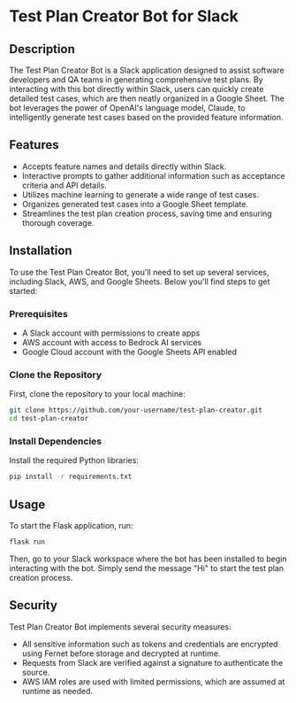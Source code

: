 # Test Plan Creator Bot for Slack

## Description

The Test Plan Creator Bot is a Slack application designed to assist software developers and QA teams in generating comprehensive test plans. By interacting with this bot directly within Slack, users can quickly create detailed test cases, which are then neatly organized in a Google Sheet. The bot leverages the power of OpenAI's language model, Claude, to intelligently generate test cases based on the provided feature information.

## Features

- Accepts feature names and details directly within Slack.
- Interactive prompts to gather additional information such as acceptance criteria and API details.
- Utilizes machine learning to generate a wide range of test cases.
- Organizes generated test cases into a Google Sheet template.
- Streamlines the test plan creation process, saving time and ensuring thorough coverage.

## Installation

To use the Test Plan Creator Bot, you'll need to set up several services, including Slack, AWS, and Google Sheets. Below you'll find steps to get started:

### Prerequisites

- A Slack account with permissions to create apps
- AWS account with access to Bedrock AI services
- Google Cloud account with the Google Sheets API enabled

### Clone the Repository

First, clone the repository to your local machine:

```sh
git clone https://github.com/your-username/test-plan-creator.git
cd test-plan-creator
```

### Install Dependencies

Install the required Python libraries:

```sh
pip install -r requirements.txt
```

## Usage

To start the Flask application, run:

```sh
flask run
```

Then, go to your Slack workspace where the bot has been installed to begin interacting with the bot. Simply send the message "Hi" to start the test plan creation process.

## Security

Test Plan Creator Bot implements several security measures:

- All sensitive information such as tokens and credentials are encrypted using Fernet before storage and decrypted at runtime.
- Requests from Slack are verified against a signature to authenticate the source.
- AWS IAM roles are used with limited permissions, which are assumed at runtime as needed.
